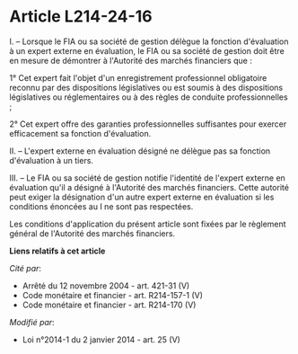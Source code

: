 # Article L214-24-16

I. – Lorsque le FIA ou sa société de gestion délègue la fonction d'évaluation à un expert externe en évaluation, le FIA ou sa
société de gestion doit être en mesure de démontrer à l'Autorité des marchés financiers que :

1° Cet expert fait l'objet d'un enregistrement professionnel obligatoire reconnu par des dispositions législatives ou est
soumis à des dispositions législatives ou réglementaires ou à des règles de conduite professionnelles ;

2° Cet expert offre des garanties professionnelles suffisantes pour exercer efficacement sa fonction d'évaluation.

II. – L'expert externe en évaluation désigné ne délègue pas sa fonction d'évaluation à un tiers.

III. – Le FIA ou sa société de gestion notifie l'identité de l'expert externe en évaluation qu'il a désigné à l'Autorité des
marchés financiers. Cette autorité peut exiger la désignation d'un autre expert externe en évaluation si les conditions
énoncées au I ne sont pas respectées.

Les conditions d'application du présent article sont fixées par le règlement général de l'Autorité des marchés financiers.

**Liens relatifs à cet article**

_Cité par_:

  - Arrêté du 12 novembre 2004 - art. 421-31 (V)
  - Code monétaire et financier - art. R214-157-1 (V)
  - Code monétaire et financier - art. R214-170 (V)

_Modifié par_:

  - Loi n°2014-1 du 2 janvier 2014 - art. 25 (V)
